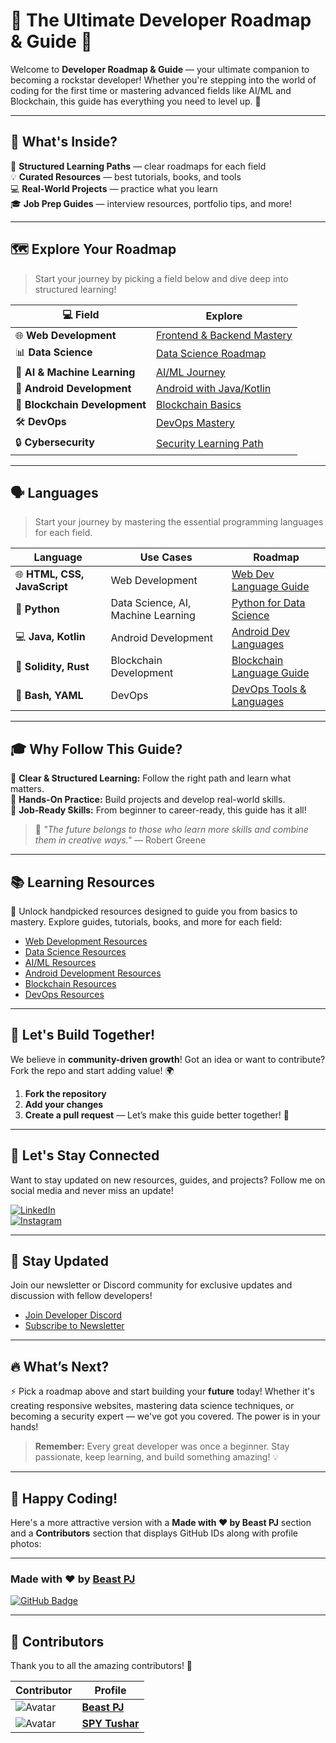 # 🎯 The Ultimate Developer Roadmap & Guide 🚀

Welcome to **Developer Roadmap & Guide** — your ultimate companion to becoming a rockstar developer! Whether you're stepping into the world of coding for the first time or mastering advanced fields like AI/ML and Blockchain, this guide has everything you need to level up. 🌟

---

## 🚀 What's Inside?

🎯 **Structured Learning Paths** — clear roadmaps for each field  
💡 **Curated Resources** — best tutorials, books, and tools  
💻 **Real-World Projects** — practice what you learn  
🎓 **Job Prep Guides** — interview resources, portfolio tips, and more!

---



## 🗺️ Explore Your Roadmap

> Start your journey by picking a field below and dive deep into structured learning!

| **💻 Field**             | **Explore**                                                               |
|--------------------------|---------------------------------------------------------------------------|
| 🌐 **Web Development**    | [Frontend & Backend Mastery](./Web-Development/Web-Dev-Roadmap.md)       |
| 📊 **Data Science**       | [Data Science Roadmap](./Data-Science/Python-For-Data-Science.md)        |
| 🤖 **AI & Machine Learning** | [AI/ML Journey](./AI-ML/AI-Roadmap.md)                               |
| 📱 **Android Development** | [Android with Java/Kotlin](./Android-Development/Introduction.md)       |
| 🔗 **Blockchain Development** | [Blockchain Basics](./Blockchain/Introduction.md)                  |
| 🛠️ **DevOps**             | [DevOps Mastery](./DevOps/DevOps-Roadmap.md)                             |
| 🔒 **Cybersecurity**       | [Security Learning Path](./Cybersecurity/Learning-Path.md)              |

---
## 🗣️ **Languages**

> Start your journey by mastering the essential programming languages for each field. 

| **Language** | **Use Cases** | **Roadmap** |
|--------------|---------------|-------------|
| 🌐 **HTML, CSS, JavaScript** | Web Development | [Web Dev Language Guide](./Web-Development/Web-Dev-Languages.md) |
| 🐍 **Python** | Data Science, AI, Machine Learning | [Python for Data Science](./Data-Science/Python-For-Data-Science.md) |
| 💻 **Java, Kotlin** | Android Development | [Android Dev Languages](./Android-Development/Introduction.md) |
| 🔗 **Solidity, Rust** | Blockchain Development | [Blockchain Language Guide](./Blockchain/Introduction.md) |
| 🔧 **Bash, YAML** | DevOps | [DevOps Tools & Languages](./DevOps/Tools-Resources.md) |

---
## 🎓 Why Follow This Guide?

🌟 **Clear & Structured Learning:** Follow the right path and learn what matters.  
💪 **Hands-On Practice:** Build projects and develop real-world skills.  
🎯 **Job-Ready Skills:** From beginner to career-ready, this guide has it all!

> 💬 *"The future belongs to those who learn more skills and combine them in creative ways."* — Robert Greene

---

## 📚 Learning Resources

🔑 Unlock handpicked resources designed to guide you from basics to mastery. Explore guides, tutorials, books, and more for each field:

- [Web Development Resources](./Web-Development/Resources.md)  
- [Data Science Resources](./Data-Science/Resources.md)  
- [AI/ML Resources](./AI-ML/AI-Resources.md)  
- [Android Development Resources](./Android-Development/Resources.md)  
- [Blockchain Resources](./Blockchain/Resources.md)  
- [DevOps Resources](./DevOps/Tools-Resources.md)

---

## 🎉 Let's Build Together!

We believe in **community-driven growth**! Got an idea or want to contribute? Fork the repo and start adding value! 🌍

1. **Fork the repository**  
2. **Add your changes**  
3. **Create a pull request** — Let’s make this guide better together! 🚀

---

## 💬 Let's Stay Connected

Want to stay updated on new resources, guides, and projects? Follow me on social media and never miss an update!

[![LinkedIn](https://img.shields.io/badge/LinkedIn-%230077B5.svg?style=for-the-badge&logo=linkedin&logoColor=white)](https://www.linkedin.com/in/prathamesh-jadhav-112abb2ba)  
[![Instagram](https://img.shields.io/badge/Instagram-%23E4405F.svg?style=for-the-badge&logo=instagram&logoColor=white)](https://www.instagram.com/beast.pj)

---

## 🔔 Stay Updated

Join our newsletter or Discord community for exclusive updates and discussion with fellow developers!  
- [Join Developer Discord](https://discord.gg/your-link)  
- [Subscribe to Newsletter](https://newsletter-link)

---

## 🔥 What’s Next?

⚡ Pick a roadmap above and start building your **future** today! Whether it's creating responsive websites, mastering data science techniques, or becoming a security expert — we've got you covered. The power is in your hands!

> **Remember:** Every great developer was once a beginner. Stay passionate, keep learning, and build something amazing! 💡

---

## 🌟 Happy Coding!

Here's a more attractive version with a **Made with ❤️ by Beast PJ** section and a **Contributors** section that displays GitHub IDs along with profile photos:

---

### Made with ❤️ by [**Beast PJ**](https://github.com/beast-pj)  
[![GitHub Badge](https://img.shields.io/badge/GitHub-%2312100E.svg?style=for-the-badge&logo=github&logoColor=white)](https://github.com/beast-pj)

---

## 👥 **Contributors**

Thank you to all the amazing contributors! 🎉

| Contributor  | Profile |
|--------------|---------|
| ![Avatar](https://avatars.githubusercontent.com/beast-pj?s=100) | [**Beast PJ**](https://github.com/beast-pj) |
| ![Avatar](https://avatars.githubusercontent.com/cybertusha?s=100) | [**SPY Tushar**](https://github.com/cybertusha)